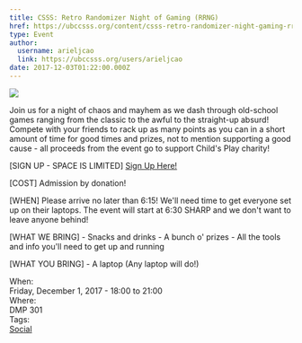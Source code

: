 ```yaml
---
title: CSSS: Retro Randomizer Night of Gaming (RRNG) 
href: https://ubccsss.org/content/csss-retro-randomizer-night-gaming-rrng
type: Event
author:
  username: arieljcao
  link: https://ubccsss.org/users/arieljcao
date: 2017-12-03T01:22:00.000Z
---
```


<div class="field field-name-body field-type-text-with-summary field-label-hidden"><div class="field-items"><div class="field-item even"><p><img src="https://ubccsss.org/files/Retreo_Randomizer.jpg" style="max-width: 100%"></p>

<p>Join us for a night of chaos and mayhem as we dash through old-school games ranging from the classic to the awful to the straight-up absurd! Compete with your friends to rack up as many points as you can in a short amount of time for good times and prizes, not to mention supporting a good cause - all proceeds from the event go to support Child&apos;s Play charity!</p>

<p>[SIGN UP - SPACE IS LIMITED]
<a href="https://docs.google.com/forms/d/e/1FAIpQLSfDdvkaFW4h9LiGtxy8JQ5Koyew5LYO8dJneRKJ4LwTotXMEQ/viewform">Sign Up Here!</a></p>

<p>[COST]
Admission by donation!</p>

<p>[WHEN]
Please arrive no later than 6:15! We&apos;ll need time to get everyone set up on their laptops. The event will start at 6:30 SHARP and we don&apos;t want to leave anyone behind!</p>

<p>[WHAT WE BRING]
- Snacks and drinks
- A bunch o&apos; prizes
- All the tools and info you&apos;ll need to get up and running</p>

<p>[WHAT YOU BRING]
- A laptop (Any laptop will do!)</p>
</div></div></div><div class="field field-name-field-dates field-type-datetime field-label-above"><div class="field-label">When:&#xA0;</div><div class="field-items"><div class="field-item even"><span class="date-display-single">Friday, December 1, 2017 - <span class="date-display-range"><span class="date-display-start">18:00</span> to <span class="date-display-end">21:00</span></span></span></div></div></div><div class="field field-name-field-location field-type-text field-label-above"><div class="field-label">Where:&#xA0;</div><div class="field-items"><div class="field-item even">DMP 301</div></div></div>    <footer>
    <div class="field field-name-field-tags field-type-taxonomy-term-reference field-label-above"><div class="field-label">Tags:&#xA0;</div><div class="field-items"><div class="field-item even"><a href="/social">Social</a></div></div></div>      </footer>